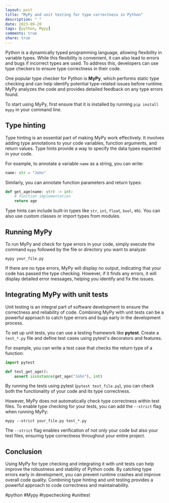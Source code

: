```yaml
---
layout: post
title: "MyPy and unit testing for type correctness in Python"
description: " "
date: 2023-09-20
tags: [python, Mypy]
comments: true
share: true
---
```


Python is a dynamically typed programming language, allowing flexibility in variable types. While this flexibility is convenient, it can also lead to errors and bugs if incorrect types are used. To address this, developers can use type checkers to ensure type correctness in their code.

One popular type checker for Python is **MyPy**, which performs static type checking and can help identify potential type-related issues before runtime. MyPy analyzes the code and provides detailed feedback on any type errors found.

To start using MyPy, first ensure that it is installed by running `pip install mypy` in your command line.

## Type hinting

Type hinting is an essential part of making MyPy work effectively. It involves adding type annotations to your code variables, function arguments, and return values. Type hints provide a way to specify the data types expected in your code.

For example, to annotate a variable `name` as a string, you can write:

```python
name: str = "John"
```

Similarly, you can annotate function parameters and return types:

```python
def get_age(name: str) -> int:
    # function implementation
    return age
```

Type hints can include built-in types like `str`, `int`, `float`, `bool`, etc. You can also use custom classes or import types from modules.

## Running MyPy

To run MyPy and check for type errors in your code, simply execute the command `mypy` followed by the file or directory you want to analyze:

```shell
mypy your_file.py
```

If there are no type errors, MyPy will display no output, indicating that your code has passed the type checking. However, if it finds any errors, it will display detailed error messages, helping you identify and fix the issues.

## Integrating MyPy with unit tests

Unit testing is an integral part of software development to ensure the correctness and reliability of code. Combining MyPy with unit tests can be a powerful approach to catch type errors and bugs early in the development process.

To set up unit tests, you can use a testing framework like **pytest**. Create a `test_*.py` file and define test cases using pytest's decorators and features.

For example, you can write a test case that checks the return type of a function:

```python
import pytest

def test_get_age():
    assert isinstance(get_age("John"), int)
```

By running the tests using pytest (`pytest test_file.py`), you can check both the functionality of your code and its type correctness.

However, MyPy does not automatically check type correctness within test files. To enable type checking for your tests, you can add the `--strict` flag when running MyPy:

```shell
mypy --strict your_file.py test_*.py
```

The `--strict` flag enables verification of not only your code but also your test files, ensuring type correctness throughout your entire project.

## Conclusion

Using MyPy for type checking and integrating it with unit tests can help improve the robustness and stability of Python code. By catching type errors early in development, you can prevent runtime crashes and improve overall code quality. Combining type hinting and unit testing provides a powerful approach to code correctness and maintainability.

#python #Mypy #typechecking #unittest